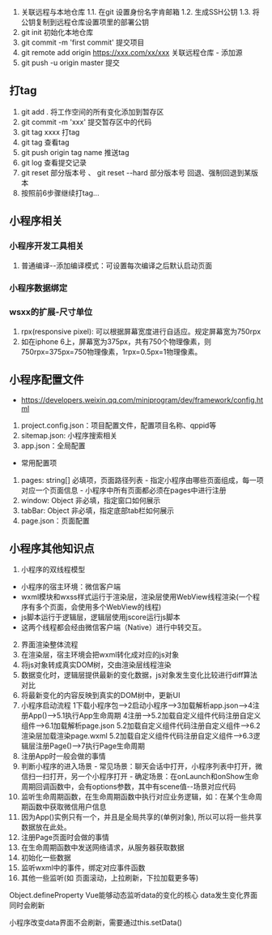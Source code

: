1. 关联远程与本地仓库
  1.1. 在git 设置身份名字肯邮箱
  1.2. 生成SSH公钥
  1.3. 将公钥复制到远程仓库设置项里的部署公钥
2. git init 初始化本地仓库 
3. git commit -m 'first commit' 提交项目 
4. git remote add origin https://xxx.com/xx/xxx  关联远程仓库 - 添加源 
5. git push -u origin master  提交 

## 打tag
1. git add . 将工作空间的所有变化添加到暂存区
2. git commit -m 'xxx' 提交暂存区中的代码
3. git tag xxxx  打tag
4. git tag  查看tag
5. git push origin tag name  推送tag
5. git log  查看提交记录
6. git reset 部分版本号 、 git reset --hard 部分版本号  回退、强制回退到某版本
7. 按照前6步骤继续打tag...

## 小程序相关
### 小程序开发工具相关
1. 普通编译--添加编译模式：可设置每次编译之后默认启动页面
### 小程序数据绑定
### wsxx的扩展-尺寸单位
1. rpx(responsive pixel): 可以根据屏幕宽度进行自适应。规定屏幕宽为750rpx
2. 如在iphone 6上，屏幕宽为375px，共有750个物理像素，则750rpx=375px=750物理像素，1rpx=0.5px=1物理像素。
## 小程序配置文件
- https://developers.weixin.qq.com/miniprogram/dev/framework/config.html
1. project.config.json：项目配置文件，配置项目名称、qppid等
2. sitemap.json: 小程序搜索相关
3. app.json：全局配置
  - 常用配置项
  1. pages: string[] 必填项，页面路径列表
    - 指定小程序由哪些页面组成，每一项对应一个页面信息
    - 小程序中所有页面都必须在pages中进行注册
  2. window: Object 非必填，指定窗口如何展示
  3. tabBar: Object 非必填，指定底部tab栏如何展示
4. page.json：页面配置
## 小程序其他知识点
1. 小程序的双线程模型
  - 小程序的宿主环境：微信客户端
  - wxml模块和wxss样式运行于渲染层，渲染层使用WebView线程渲染(一个程序有多个页面，会使用多个WebView的线程)
  - js脚本运行于逻辑层，逻辑层使用jscore运行js脚本
  - 这两个线程都会经由微信客户端（Native）进行中转交互。
2. 界面渲染整体流程
  1. 在渲染层，宿主环境会把wxml转化成对应的js对象
  2. 将js对象转成真实DOM树，交由渲染层线程渲染
  3. 数据变化时，逻辑层提供最新的变化数据，js对象发生变化比较进行diff算法对比
  4. 将最新变化的内容反映到真实的DOM树中，更新UI
3. 小程序启动流程
  1下载小程序包-->2启动小程序-->3加载解析app.json-->4注册App()-->5.1执行App生命周期
  4注册-->5.2加载自定义组件代码注册自定义组件-->6.1加载解析page.json
  5.2加载自定义组件代码注册自定义组件-->6.2渲染层加载渲染page.wxml
  5.2加载自定义组件代码注册自定义组件-->6.3逻辑层注册Page()-->7执行Page生命周期
4. 注册App时一般会做的事情
  1. 判断小程序的进入场景
    - 常见场景：聊天会话中打开，小程序列表中打开，微信扫一扫打开，另一个小程序打开
    - 确定场景：在onLaunch和onShow生命周期回调函数中，会有options参数，其中有scene值--场景对应代码
  2. 监听生命周期函数，在生命周期函数中执行对应业务逻辑，如：在某个生命周期函数中获取微信用户信息
  3. 因为App()实例只有一个，并且是全局共享的(单例对象), 所以可以将一些共享数据放在此处。
5. 注册Page页面时会做的事情
  1. 在生命周期函数中发送网络请求，从服务器获取数据
  2. 初始化一些数据
  3. 监听wxml中的事件，绑定对应事件函数
  4. 其他一些监听(如 页面滚动，上拉刷新，下拉加载更多等)


Object.defineProperty Vue能够动态监听data的变化的核心
data发生变化界面同时会刷新

小程序改变data界面不会刷新，需要通过this.setData()